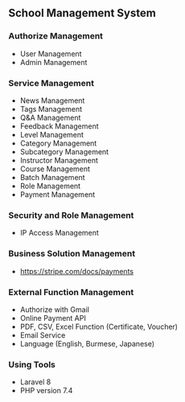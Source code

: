 ## School Management System

### Authorize Management
* User Management
* Admin Management

### Service Management
* News Management
* Tags Management
* Q&A Management
* Feedback Management
* Level Management
* Category Management
* Subcategory Management
* Instructor Management
* Course Management
* Batch Management
* Role Management
* Payment Management

### Security and Role Management
* IP Access Management

### Business Solution Management
*  https://stripe.com/docs/payments

### External Function Management
* Authorize with Gmail
* Online Payment API
* PDF, CSV, Excel Function (Certificate, Voucher)
* Email Service
* Language (English, Burmese, Japanese)

### Using Tools
- Laravel 8
- PHP version 7.4
